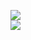 [![](https://img.shields.io/badge/Made%20With-Github%20Spray-lightgrey.svg?style=for-the-badge&logo=github)](https://github.com/Annihil/github-spray#4904)  
[![](https://i.imgur.com/2DrTn0Z.gif)](https://github.com/Annihil/github-spray)